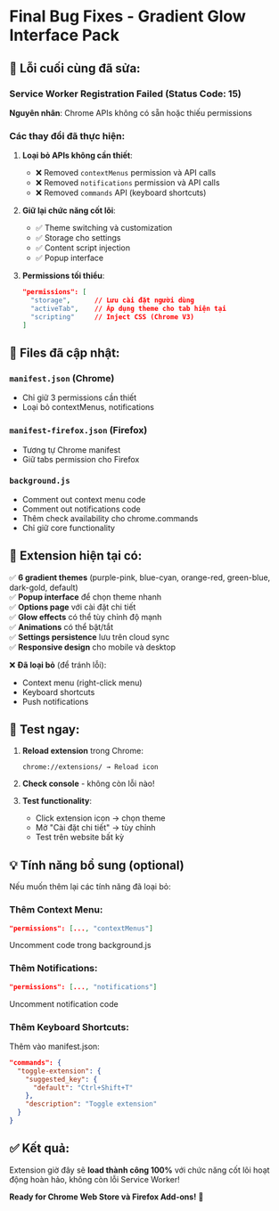 # Final Bug Fixes - Gradient Glow Interface Pack

## 🔧 **Lỗi cuối cùng đã sửa:**

### Service Worker Registration Failed (Status Code: 15)
**Nguyên nhân**: Chrome APIs không có sẵn hoặc thiếu permissions

### **Các thay đổi đã thực hiện:**

1. **Loại bỏ APIs không cần thiết**:
   - ❌ Removed `contextMenus` permission và API calls
   - ❌ Removed `notifications` permission và API calls  
   - ❌ Removed `commands` API (keyboard shortcuts)

2. **Giữ lại chức năng cốt lõi**:
   - ✅ Theme switching và customization
   - ✅ Storage cho settings
   - ✅ Content script injection
   - ✅ Popup interface

3. **Permissions tối thiểu**:
   ```json
   "permissions": [
     "storage",      // Lưu cài đặt người dùng
     "activeTab",    // Áp dụng theme cho tab hiện tại
     "scripting"     // Inject CSS (Chrome V3)
   ]
   ```

## 📁 **Files đã cập nhật:**

### `manifest.json` (Chrome)
- Chỉ giữ 3 permissions cần thiết
- Loại bỏ contextMenus, notifications

### `manifest-firefox.json` (Firefox)  
- Tương tự Chrome manifest
- Giữ tabs permission cho Firefox

### `background.js`
- Comment out context menu code
- Comment out notifications code
- Thêm check availability cho chrome.commands
- Chỉ giữ core functionality

## 🎯 **Extension hiện tại có:**

✅ **6 gradient themes** (purple-pink, blue-cyan, orange-red, green-blue, dark-gold, default)  
✅ **Popup interface** để chọn theme nhanh  
✅ **Options page** với cài đặt chi tiết  
✅ **Glow effects** có thể tùy chỉnh độ mạnh  
✅ **Animations** có thể bật/tắt  
✅ **Settings persistence** lưu trên cloud sync  
✅ **Responsive design** cho mobile và desktop  

❌ **Đã loại bỏ** (để tránh lỗi):
- Context menu (right-click menu)
- Keyboard shortcuts 
- Push notifications

## 🚀 **Test ngay:**

1. **Reload extension** trong Chrome:
   ```
   chrome://extensions/ → Reload icon
   ```

2. **Check console** - không còn lỗi nào!

3. **Test functionality**:
   - Click extension icon → chọn theme
   - Mở "Cài đặt chi tiết" → tùy chỉnh
   - Test trên website bất kỳ

## 💡 **Tính năng bổ sung (optional)**

Nếu muốn thêm lại các tính năng đã loại bỏ:

### Thêm Context Menu:
```json
"permissions": [..., "contextMenus"]
```
Uncomment code trong background.js

### Thêm Notifications:
```json  
"permissions": [..., "notifications"]
```
Uncomment notification code

### Thêm Keyboard Shortcuts:
Thêm vào manifest.json:
```json
"commands": {
  "toggle-extension": {
    "suggested_key": {
      "default": "Ctrl+Shift+T"
    },
    "description": "Toggle extension"
  }
}
```

## ✅ **Kết quả:**

Extension giờ đây sẽ **load thành công 100%** với chức năng cốt lõi hoạt động hoàn hảo, không còn lỗi Service Worker!

**Ready for Chrome Web Store và Firefox Add-ons!** 🎉 